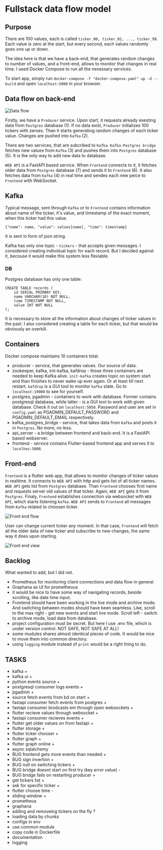 # Fullstack data flow model

## Purpose
There are 100 values, each is called `ticker_00, ticker_02, ..., ticker_99`. Each value is zero at the start, but every second, each values randomly goes one up or down.

The idea here is that we have a back-end, that generates random changes to number of values, and a front-end, allows to monitor that changes in real time. I used Docker Compose to run all the nesessary services.

To start app, simply run `docker-compose -f "docker-compose.yaml" up -d --build` and open `localhost:5000` in your browser.

## Data flow on back-end
![Data flow](docs/flow.svg)

Firstly, we have a `Producer` service. Upon start, it requests already exesting data from `Postgres` database (1). If no data exist, `Producer` initializes 100 tickers with zeroes. Than it starts generating random changes of each ticker value. Changes are pushed into `Kafka` (2).

There are two services, that are subcribed to `Kafka`. `Kafka-Postgres bridge` fetches new values from `Kafka` (3) and pushes them into `Postgres` database (5). It is the only way to add new data to database.

`WEB API` is a FastAPI based service. When `Frontend` connects to it, it fetches older data from `Postgres` database (7) and sends it to `Frontend` (6). It also fetches data from `Kafka` (4) in real time and sendes each new peice to `Frontend` with WebSocket.

## Kafka
Typical message, sent through `Kafka` or to `Frontend` contains information about name of the ticker, it's value, and timestamp of the exact moment, when this ticker had this value.

`{"name": name, "value": values[name], "time": timestamp}`

It is sent in form of json string.

Kafka has only one topic - `tickers` - that accepts given messages. I considered creating individual topic for each record. But I decided against it, becouse it would make this system less flexiable.

### DB
Postgres database has only one table:
```
CREATE TABLE records (
    id SERIAL PRIMARY KEY,
    name VARCHAR(10) NOT NULL,
    time TIMESTAMP NOT NULL,
    value INT NOT NULL
);
```
It is necessary to store all the information about changes of ticker values in the past. I also considered creating a table for each ticker, but that would be obviously an overkill.

## Containers

Docker compose maintains 10 containers total.

* producer - service, that generates values. Our source of data.
* zookeeper, kafka, init-kafka, kafdrop - those three containers are needed to keep Kafka alive. `init-kafka` creates topic on system start and than finishes to never wake up ever again. Or at least till next restart. `kafdrop` is a GUI tool to monitor `kafka` state. Go to `localhost:19000` to see for yourself.
* postgres, pgadmin - containers to work with database. Former contains postgresql database, while latter - is a GUI tool to work with given database. Check it out on `localhost:5050`. Password and user are set in `config.yaml` as PGADMIN_DEFAULT_PASSWORD and PGADMIN_DEFAULT_EMAIL respectively.
* kafka_postgres_bridge - service, that takes data from `Kafka` and posts it in `Postgres`. No more, no less.
* api_server - a bridge between frontend and back-end. It is a FastAPI based webserver.
* frontend - service contains Flutter-based frontend app and serves it to `localhos:5000`.

## Front-end
`Frontend` is a flutter web app, that allows to monitor changes of ticker values in realtime. It connects to `WEB API` with http and gets list of all ticker names. `WEB API` gets list from `Postgres` database. Than `Frontend` chooses first name and requests server old values of that ticker. Again, `WEB API` gets it from `Postgres`. Finaly, `Frontend` establishes connection via websocket with `WEB API`, which starts listening `Kafka`. `WEB API` sends to `Frontend` all messages from `Kafka` related to choosen ticker.

![Front end flow](docs/frontend.svg)

User can change current ticker any moment. In that case, `Frontend` will fetch all the older data of new ticker and subscribe to new changes, the same way it does upon starting.

![Front end view](docs/Frontend_view.png)


## Backlog

What wanted to add, but I did not.

* Prometheus for monitoring client connections and data flow in general
* Graphana as UI for prometheous
* it would be nice to have some way of navigating records, beside scrolling, like date time input.
* Frontend should have been working in the live mode and archive mode. And switching between modes should have been seamless. Like, scroll to the max right - get new events and start live mode. Scroll left - switch to archive mode, load data from database.
* project configuration must be secret. But here I use .env file, which is under version control. NOT SAFE, NOT SAFE AT ALL!
* some mudules shares almost identical pieces of code. It would be nice to move them into common directory.
* using `logging` module instead of `print` would be a right thing to do.

## TASKS

* kafka +
* kafka ui +
* python events source + 
* postgresql consumer logs events +
* pgadmin +
* source fetch events from bd on start +
* fastapi consumer fetch events from postgres +
* fastapi consumer brodcasts em through open websockets +
* flutter recieve values through websocket +
* fastapi consumer recieves events +
* flutter get older values on from fastapi +
* flutter storage +
* flutter ticker chooser +
* flutter graph + 
* flutter graph online +
* async sqlalchemy
* BUG frontend gets more events than needed +
* BUG sign invertion +
* BUG null on switching tickers +
* BUG bridge doesnt start on first try (key error value) -
* BUG bridge fails on restarting producer +
* get tickers list + 
* ask for specific ticker +
* flutter choose time -
* sliding window +
* prometheus
* graphana
* adding and removeing tickers on the fly ?
* loading data by chunks
* configs in env
* use common module
* copy code in Dockerfile
* documentation
* logging